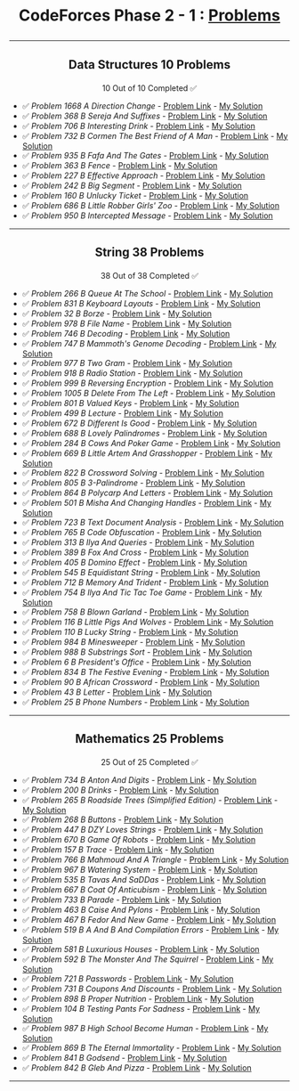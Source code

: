 # <p align="center">CodeForces Phase 2 - 1 : [Problems](https://github.com/cs-MohamedAyman/Problem-Solving-Training/tree/master/level-2/codeforces/phase-2-1)</p>
***

<!-- ✅ *Problem * - [Problem Link]() - [My Solution]() -->

## <p align="center"> Data Structures 10 Problems </p>
<p align="center"> 10 Out of 10 Completed ✅</p>

- ✅ *Problem 1668 A Direction Change* - [Problem Link](https://codeforces.com/problemset/problem/1668/A) - [My Solution](https://github.com/GeorgeBeshay/ProblemSolving/tree/main/CF_Phase_2_1/Data_Structure/P1668A_DirectionChange.java)
- ✅ *Problem 368 B Sereja And Suffixes* - [Problem Link](https://codeforces.com/contest/368/problem/B) - [My Solution](https://github.com/GeorgeBeshay/ProblemSolving/tree/main/CF_Phase_2_1/Data_Structure/P368B_SerejaAndSuffixes.java)
- ✅ *Problem 706 B Interesting Drink* - [Problem Link](https://codeforces.com/problemset/problem/706/B) - [My Solution](https://github.com/GeorgeBeshay/ProblemSolving/tree/main/CF_Phase_2_1/Data_Structure/P706B_InterestingDrink.java)
- ✅ *Problem 732 B Cormen The Best Friend of A Man* - [Problem Link](https://codeforces.com/problemset/problem/732/B) - [My Solution](https://github.com/GeorgeBeshay/ProblemSolving/tree/main/CF_Phase_2_1/Data_Structure/P732B_CormenTheBestFriendOfAMan.java)
- ✅ *Problem 935 B Fafa And The Gates* - [Problem Link](https://codeforces.com/problemset/problem/935/B) - [My Solution](https://github.com/GeorgeBeshay/ProblemSolving/tree/main/CF_Phase_2_1/Data_Structure/P935B_FafaAndTheGates.java)
- ✅ *Problem 363 B Fence* - [Problem Link](https://codeforces.com/problemset/problem/363/B) - [My Solution](https://github.com/GeorgeBeshay/ProblemSolving/tree/main/CF_Phase_2_1/Data_Structure/P363B_Fence.java)
- ✅ *Problem 227 B Effective Approach* - [Problem Link](https://codeforces.com/problemset/problem/227/B) - [My Solution](https://github.com/GeorgeBeshay/ProblemSolving/tree/main/CF_Phase_2_1/Data_Structure/P227B_EffectiveApproach.java)
- ✅ *Problem 242 B Big Segment* - [Problem Link](https://codeforces.com/problemset/problem/242/B) - [My Solution](https://github.com/GeorgeBeshay/ProblemSolving/tree/main/CF_Phase_2_1/Data_Structure/P242B_BigSegment.java)
- ✅ *Problem 160 B Unlucky Ticket* - [Problem Link](https://codeforces.com/problemset/problem/160/B) - [My Solution](https://github.com/GeorgeBeshay/ProblemSolving/tree/main/CF_Phase_2_1/Data_Structure/P160B_UnluckyTicket.java)
- ✅ *Problem 686 B Little Robber Girls' Zoo* - [Problem Link](https://codeforces.com/contest/686/problem/B) - [My Solution](https://github.com/GeorgeBeshay/ProblemSolving/tree/main/CF_Phase_2_1/Data_Structure/P686B_LittleRobberGirlsZoo.java)
- ✅ *Problem 950 B Intercepted Message* - [Problem Link](https://codeforces.com/problemset/problem/950/B) - [My Solution](https://github.com/GeorgeBeshay/ProblemSolving/tree/main/CF_Phase_2_1/Data_Structure/P950B_InterceptedMessage.java)
***

## <p align="center"> String 38 Problems </p>
<p align="center"> 38 Out of 38 Completed ✅</p>

- ✅ *Problem 266 B Queue At The School* - [Problem Link](https://codeforces.com/problemset/problem/266/B) - [My Solution](https://github.com/GeorgeBeshay/ProblemSolving/tree/main/CF_Phase_2_1/String/P266B_QueueAtTheSchool.java)
- ✅ *Problem 831 B Keyboard Layouts* - [Problem Link](https://codeforces.com/problemset/problem/831/B) - [My Solution](https://github.com/GeorgeBeshay/ProblemSolving/tree/main/CF_Phase_2_1/String/P831B_KeyboardLayouts.java)
- ✅ *Problem 32 B Borze* - [Problem Link](https://codeforces.com/problemset/problem/32/B) - [My Solution](https://github.com/GeorgeBeshay/ProblemSolving/tree/main/CF_Phase_2_1/String/P32B_Borze.java)
- ✅ *Problem 978 B File Name* - [Problem Link](https://codeforces.com/problemset/problem/978/B) - [My Solution](https://github.com/GeorgeBeshay/ProblemSolving/tree/main/CF_Phase_2_1/String/P978B_FileName.java)
- ✅ *Problem 746 B Decoding* - [Problem Link](https://codeforces.com/problemset/problem/746/B) - [My Solution](https://github.com/GeorgeBeshay/ProblemSolving/tree/main/CF_Phase_2_1/String/P746B_Decoding.java)
- ✅ *Problem 747 B Mammoth's Genome Decoding* - [Problem Link](https://codeforces.com/problemset/problem/747/B) - [My Solution](https://github.com/GeorgeBeshay/ProblemSolving/tree/main/CF_Phase_2_1/String/P747B_MammothsGenomeDecoding.java)
- ✅ *Problem 977 B Two Gram* - [Problem Link](https://codeforces.com/problemset/problem/977/B) - [My Solution](https://github.com/GeorgeBeshay/ProblemSolving/tree/main/CF_Phase_2_1/String/P977B_TwoGram.java)
- ✅ *Problem 918 B Radio Station* - [Problem Link](https://codeforces.com/problemset/problem/918/B) - [My Solution](https://github.com/GeorgeBeshay/ProblemSolving/tree/main/CF_Phase_2_1/String/P918B_RadioStation.java)
- ✅ *Problem 999 B Reversing Encryption* - [Problem Link](https://codeforces.com/problemset/problem/999/B) - [My Solution](https://github.com/GeorgeBeshay/ProblemSolving/tree/main/CF_Phase_2_1/String/P999B_ReversingEncryption.java)
- ✅ *Problem 1005 B Delete From The Left* - [Problem Link](https://codeforces.com/problemset/problem/1005/B) - [My Solution](https://github.com/GeorgeBeshay/ProblemSolving/tree/main/CF_Phase_2_1/String/P1005B_DeleteFromTheLeft.java)
- ✅ *Problem 801 B Valued Keys* - [Problem Link](https://codeforces.com/problemset/problem/801/B) - [My Solution](https://github.com/GeorgeBeshay/ProblemSolving/tree/main/CF_Phase_2_1/String/P801B_ValuedKeys.java)
- ✅ *Problem 499 B Lecture* - [Problem Link](https://codeforces.com/problemset/problem/499/B) - [My Solution](https://github.com/GeorgeBeshay/ProblemSolving/tree/main/CF_Phase_2_1/String/P499B_Lecture.java)
- ✅ *Problem 672 B Different Is Good* - [Problem Link](https://codeforces.com/problemset/problem/672/B) - [My Solution](https://github.com/GeorgeBeshay/ProblemSolving/tree/main/CF_Phase_2_1/String/P672B_DifferentIsGood.java)
- ✅ *Problem 688 B Lovely Palindromes* - [Problem Link](https://codeforces.com/problemset/problem/688/B) - [My Solution](https://github.com/GeorgeBeshay/ProblemSolving/tree/main/CF_Phase_2_1/String/P688B_LovelyPalindromes.java)
- ✅ *Problem 284 B Cows And Poker Game* - [Problem Link](https://codeforces.com/problemset/problem/284/B) - [My Solution](https://github.com/GeorgeBeshay/ProblemSolving/tree/main/CF_Phase_2_1/String/P248B_CowsAndPokerGame.java)
- ✅ *Problem 669 B Little Artem And Grasshopper* - [Problem Link](https://codeforces.com/problemset/problem/669/B) - [My Solution](https://github.com/GeorgeBeshay/ProblemSolving/tree/main/CF_Phase_2_1/String/P669B_LittleArtemAndGrasshopper.java)
- ✅ *Problem 822 B Crossword Solving* - [Problem Link](https://codeforces.com/problemset/problem/822/B) - [My Solution](https://github.com/GeorgeBeshay/ProblemSolving/tree/main/CF_Phase_2_1/String/P822B_CrosswordSolving.java)
- ✅ *Problem 805 B 3-Palindrome* - [Problem Link](https://codeforces.com/problemset/problem/805/B) - [My Solution](https://github.com/GeorgeBeshay/ProblemSolving/tree/main/CF_Phase_2_1/String/P805B_3Palindrome.java)
- ✅ *Problem 864 B Polycarp And Letters* - [Problem Link](https://codeforces.com/problemset/problem/864/B) - [My Solution](https://github.com/GeorgeBeshay/ProblemSolving/tree/main/CF_Phase_2_1/String/P864B_PolycarpAndLetters.java)
- ✅ *Problem 501 B Misha And Changing Handles* - [Problem Link](https://codeforces.com/problemset/problem/501/B) - [My Solution](https://github.com/GeorgeBeshay/ProblemSolving/tree/main/CF_Phase_2_1/String/P501B_MishaAndChangingHandles.java)
- ✅ *Problem 723 B Text Document Analysis* - [Problem Link](https://codeforces.com/problemset/problem/723/B) - [My Solution](https://github.com/GeorgeBeshay/ProblemSolving/tree/main/CF_Phase_2_1/String/P723B_TextDocumentAnalysis.java)
- ✅ *Problem 765 B Code Obfuscation* - [Problem Link](https://codeforces.com/problemset/problem/765/B) - [My Solution](https://github.com/GeorgeBeshay/ProblemSolving/tree/main/CF_Phase_2_1/String/P765B_CodeObfuscation.java)
- ✅ *Problem 313 B Ilya And Queries* - [Problem Link](https://codeforces.com/problemset/problem/313/B) - [My Solution](https://github.com/GeorgeBeshay/ProblemSolving/tree/main/CF_Phase_2_1/String/P313B_llyaAndQueries.java)
- ✅ *Problem 389 B Fox And Cross* - [Problem Link](https://codeforces.com/problemset/problem/389/B) - [My Solution](https://github.com/GeorgeBeshay/ProblemSolving/tree/main/CF_Phase_2_1/String/P389B_FoxAndCross.java)
- ✅ *Problem 405 B Domino Effect* - [Problem Link](https://codeforces.com/problemset/problem/405/B) - [My Solution](https://github.com/GeorgeBeshay/ProblemSolving/tree/main/CF_Phase_2_1/String/P405B_DominoEffect.java)
- ✅ *Problem 545 B Equidistant String* - [Problem Link](https://codeforces.com/problemset/problem/545/B) - [My Solution](https://github.com/GeorgeBeshay/ProblemSolving/tree/main/CF_Phase_2_1/String/P545B_EquidistantString.java)
- ✅ *Problem 712 B Memory And Trident* - [Problem Link](https://codeforces.com/problemset/problem/712/B) - [My Solution](https://github.com/GeorgeBeshay/ProblemSolving/tree/main/CF_Phase_2_1/String/P712B_MemoryAndTrident.java)
- ✅ *Problem 754 B Ilya And Tic Tac Toe Game* - [Problem Link](https://codeforces.com/problemset/problem/754/B) - [My Solution](https://github.com/GeorgeBeshay/ProblemSolving/tree/main/CF_Phase_2_1/String/P754B_IlyaAndTicTacToeGame.java)
- ✅ *Problem 758 B Blown Garland* - [Problem Link](https://codeforces.com/contest/758/problem/B) - [My Solution](https://github.com/GeorgeBeshay/ProblemSolving/tree/main/CF_Phase_2_1/String/P758B_BlownGarland.java)
- ✅ *Problem 116 B Little Pigs And Wolves* - [Problem Link](https://codeforces.com/problemset/problem/116/B) - [My Solution](https://github.com/GeorgeBeshay/ProblemSolving/tree/main/CF_Phase_2_1/String/P116B_LittlePigsAndWolves.java)
- ✅ *Problem 110 B Lucky String* - [Problem Link](https://codeforces.com/problemset/problem/110/B) - [My Solution](https://github.com/GeorgeBeshay/ProblemSolving/tree/main/CF_Phase_2_1/String/P110B_LuckyString.java)
- ✅ *Problem 984 B Minesweeper* - [Problem Link](https://codeforces.com/contest/984/problem/B) - [My Solution](https://github.com/GeorgeBeshay/ProblemSolving/tree/main/CF_Phase_2_1/String/P984B_Minesweeper.java)
- ✅ *Problem 988 B Substrings Sort* - [Problem Link](https://codeforces.com/problemset/problem/988/B) - [My Solution](https://github.com/GeorgeBeshay/ProblemSolving/tree/main/CF_Phase_2_1/String/P988B_SubstringsSort.java)
- ✅ *Problem 6 B President's Office* - [Problem Link](https://codeforces.com/problemset/problem/6/B) - [My Solution](https://github.com/GeorgeBeshay/ProblemSolving/tree/main/CF_Phase_2_1/String/P6B_PresidentsOffice.java)
- ✅ *Problem 834 B The Festive Evening* - [Problem Link](https://codeforces.com/problemset/problem/834/B) - [My Solution](https://github.com/GeorgeBeshay/ProblemSolving/tree/main/CF_Phase_2_1/String/P834B_TheFestiveEvening.java)
- ✅ *Problem 90 B African Crossword* - [Problem Link](https://codeforces.com/problemset/problem/90/B) - [My Solution](https://github.com/GeorgeBeshay/ProblemSolving/tree/main/CF_Phase_2_1/String/P90B_AfricanCrossword.java)
- ✅ *Problem 43 B Letter* - [Problem Link](https://codeforces.com/problemset/problem/43/B) - [My Solution](https://github.com/GeorgeBeshay/ProblemSolving/tree/main/CF_Phase_2_1/String/P43B_Letter.java)
- ✅ *Problem 25 B Phone Numbers* - [Problem Link](https://codeforces.com/problemset/problem/25/B) - [My Solution](https://github.com/GeorgeBeshay/ProblemSolving/tree/main/CF_Phase_2_1/String/P25B_PhoneNumbers.java)
***

## <p align="center"> Mathematics 25 Problems </p>
<p align="center"> 25 Out of 25 Completed ✅</p>

- ✅ *Problem 734 B Anton And Digits* - [Problem Link](https://codeforces.com/problemset/problem/734/B) - [My Solution](https://github.com/GeorgeBeshay/ProblemSolving/tree/main/CF_Phase_2_1/Mathematics/P734B_AntonAndDigits.java)
- ✅ *Problem 200 B Drinks* - [Problem Link](https://codeforces.com/problemset/problem/200/B) - [My Solution](https://github.com/GeorgeBeshay/ProblemSolving/tree/main/CF_Phase_2_1/Mathematics/P200B_Drinks.java)
- ✅ *Problem 265 B Roadside Trees (Simplified Edition)* - [Problem Link](https://codeforces.com/problemset/problem/265/B) - [My Solution](https://github.com/GeorgeBeshay/ProblemSolving/tree/main/CF_Phase_2_1/Mathematics/P265B_RoadsideTreesSimplifiedEdition.java)
- ✅ *Problem 268 B Buttons* - [Problem Link](https://codeforces.com/problemset/problem/268/B) - [My Solution](https://github.com/GeorgeBeshay/ProblemSolving/tree/main/CF_Phase_2_1/Mathematics/P268B_Buttons.java)
- ✅ *Problem 447 B DZY Loves Strings* - [Problem Link](https://codeforces.com/problemset/problem/447/B) - [My Solution](https://github.com/GeorgeBeshay/ProblemSolving/tree/main/CF_Phase_2_1/Mathematics/P447B_DZYLovesStrings.java)
- ✅ *Problem 670 B Game Of Robots* - [Problem Link](https://codeforces.com/problemset/problem/670/B) - [My Solution](https://github.com/GeorgeBeshay/ProblemSolving/tree/main/CF_Phase_2_1/Mathematics/P670B_GameOfRobots.java)
- ✅ *Problem 157 B Trace* - [Problem Link](https://codeforces.com/problemset/problem/157/B) - [My Solution](https://github.com/GeorgeBeshay/ProblemSolving/tree/main/CF_Phase_2_1/Mathematics/P157B_Trace.java)
- ✅ *Problem 766 B Mahmoud And A Triangle* - [Problem Link](https://codeforces.com/problemset/problem/766/B) - [My Solution](https://github.com/GeorgeBeshay/ProblemSolving/tree/main/CF_Phase_2_1/Mathematics/P766B_MahmoudAndATriangle.java)
- ✅ *Problem 967 B Watering System* - [Problem Link](https://codeforces.com/problemset/problem/967/B) - [My Solution](https://github.com/GeorgeBeshay/ProblemSolving/blob/main/CF_Phase_2_1/Mathematics/P967B_WateringSystem.java)
- ✅ *Problem 535 B Tavas And SaDDas* - [Problem Link](https://codeforces.com/problemset/problem/535/B) - [My Solution](https://github.com/GeorgeBeshay/ProblemSolving/blob/main/CF_Phase_2_1/Mathematics/P535B_TavasAndSaDDas.java)
- ✅ *Problem 667 B Coat Of Anticubism* - [Problem Link](https://codeforces.com/problemset/problem/667/B) - [My Solution](https://github.com/GeorgeBeshay/ProblemSolving/blob/main/CF_Phase_2_1/Mathematics/P667B_CoatOfAnticubism.javahttps://github.com/GeorgeBeshay/ProblemSolving/blob/main/CF_Phase_2_1/Mathematics/P667B_CoatOfAnticubism.java)
- ✅ *Problem 733 B Parade* - [Problem Link](https://codeforces.com/problemset/problem/733/B) - [My Solution](https://github.com/GeorgeBeshay/ProblemSolving/blob/main/CF_Phase_2_1/Mathematics/P733B_Parade.java)
- ✅ *Problem 463 B Caise And Pylons* - [Problem Link](https://codeforces.com/problemset/problem/463/B) - [My Solution](https://github.com/GeorgeBeshay/ProblemSolving/blob/main/CF_Phase_2_1/Mathematics/P463B_CaisaAndPylons.java)
- ✅ *Problem 467 B Fedor And New Game* - [Problem Link](https://codeforces.com/problemset/problem/467/B) - [My Solution](https://github.com/GeorgeBeshay/ProblemSolving/blob/main/CF_Phase_2_1/Mathematics/P467B_FedorAndNewGame.java)
- ✅ *Problem 519 B A And B And Compilation Errors* - [Problem Link](https://codeforces.com/problemset/problem/519/B) - [My Solution](https://github.com/GeorgeBeshay/ProblemSolving/blob/main/CF_Phase_2_1/Mathematics/P519B_AAndBAndCompliationErrors.java)
- ✅ *Problem 581 B Luxurious Houses* - [Problem Link](https://codeforces.com/problemset/problem/581/B) - [My Solution](https://github.com/GeorgeBeshay/ProblemSolving/blob/main/CF_Phase_2_1/Mathematics/P581B_LuxuriousHouses.java)
- ✅ *Problem 592 B The Monster And The Squirrel* - [Problem Link](https://codeforces.com/problemset/problem/592/B) - [My Solution](https://github.com/GeorgeBeshay/ProblemSolving/blob/main/CF_Phase_2_1/Mathematics/P592B_TheMonsterAndTheSquirrel.java)
- ✅ *Problem 721 B Passwords* - [Problem Link](https://codeforces.com/problemset/problem/721/B) - [My Solution](https://github.com/GeorgeBeshay/ProblemSolving/blob/main/CF_Phase_2_1/Mathematics/P721B_Passwords.java)
- ✅ *Problem 731 B Coupons And Discounts* - [Problem Link](https://codeforces.com/problemset/problem/731/B) - [My Solution](https://github.com/GeorgeBeshay/ProblemSolving/blob/main/CF_Phase_2_1/Mathematics/P731B_CouponsAndDiscounts.java)
- ✅ *Problem 898 B Proper Nutrition* - [Problem Link](https://codeforces.com/problemset/problem/898/B) - [My Solution](https://github.com/GeorgeBeshay/ProblemSolving/blob/main/CF_Phase_2_1/Mathematics/P898B_ProperNutrition.java)
- ✅ *Problem 104 B Testing Pants For Sadness* - [Problem Link](https://codeforces.com/problemset/problem/104/B) - [My Solution](https://github.com/GeorgeBeshay/ProblemSolving/blob/main/CF_Phase_2_1/Mathematics/P104B_TestingPantsForSadness.java)
- ✅ *Problem 987 B High School Become Human* - [Problem Link](https://codeforces.com/contest/987/problem/B) - [My Solution](https://github.com/GeorgeBeshay/ProblemSolving/blob/main/CF_Phase_2_1/Mathematics/P987B_HighSchoolBecomeHuman.java)
- ✅ *Problem 869 B The Eternal Immortality* - [Problem Link](https://codeforces.com/contest/869/problem/B) - [My Solution](https://github.com/GeorgeBeshay/ProblemSolving/blob/main/CF_Phase_2_1/Mathematics/P869B_TheEternalImmortality.java)
- ✅ *Problem 841 B Godsend* - [Problem Link](https://codeforces.com/problemset/problem/841/B) - [My Solution](https://github.com/GeorgeBeshay/ProblemSolving/blob/main/CF_Phase_2_1/Mathematics/P841B_Godsend.java)
- ✅ *Problem 842 B Gleb And Pizza* - [Problem Link](https://codeforces.com/problemset/problem/842/B) - [My Solution](https://github.com/GeorgeBeshay/ProblemSolving/blob/main/CF_Phase_2_1/Mathematics/P842B_GlebAndPizza.java)
***
